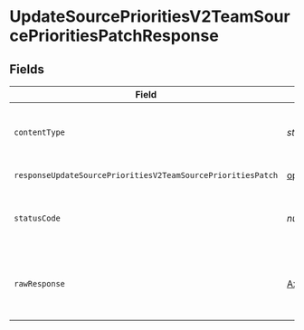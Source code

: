 # UpdateSourcePrioritiesV2TeamSourcePrioritiesPatchResponse


## Fields

| Field                                                                                                                                                                         | Type                                                                                                                                                                          | Required                                                                                                                                                                      | Description                                                                                                                                                                   |
| ----------------------------------------------------------------------------------------------------------------------------------------------------------------------------- | ----------------------------------------------------------------------------------------------------------------------------------------------------------------------------- | ----------------------------------------------------------------------------------------------------------------------------------------------------------------------------- | ----------------------------------------------------------------------------------------------------------------------------------------------------------------------------- |
| `contentType`                                                                                                                                                                 | *string*                                                                                                                                                                      | :heavy_check_mark:                                                                                                                                                            | HTTP response content type for this operation                                                                                                                                 |
| `responseUpdateSourcePrioritiesV2TeamSourcePrioritiesPatch`                                                                                                                   | [operations.UpdateSourcePrioritiesV2TeamSourcePrioritiesPatchResponseBody](../../../sdk/models/operations/updatesourceprioritiesv2teamsourceprioritiespatchresponsebody.md)[] | :heavy_minus_sign:                                                                                                                                                            | Successful Response                                                                                                                                                           |
| `statusCode`                                                                                                                                                                  | *number*                                                                                                                                                                      | :heavy_check_mark:                                                                                                                                                            | HTTP response status code for this operation                                                                                                                                  |
| `rawResponse`                                                                                                                                                                 | [AxiosResponse](https://axios-http.com/docs/res_schema)                                                                                                                       | :heavy_check_mark:                                                                                                                                                            | Raw HTTP response; suitable for custom response parsing                                                                                                                       |